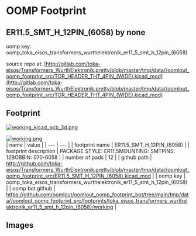 # OOMP Footprint  
## ER11.5_SMT_H_12PIN_(6058)  by none  
  
oomp key: oomp_toka_eisos_transformers_wurthelektronik_er11_5_smt_h_12pin_(6058)  
  
source repo at: [http://gitlab.com/toka-eisos/Transformers_WurthElektronik.pretty/blob/master/tmp/data//oomlout_oomp_footprint_src/TOR_HEADER_THT_4PIN_(WIDE).kicad_mod](http://gitlab.com/toka-eisos/Transformers_WurthElektronik.pretty/blob/master/tmp/data//oomlout_oomp_footprint_src/TOR_HEADER_THT_4PIN_(WIDE).kicad_mod)  
## Footprint  
  
[![working_kicad_pcb_3d.png](working_kicad_pcb_3d_600.png)](working_kicad_pcb_3d.png)  
  
[![working.png](working_600.png)](working.png)  
| name | value | 
| --- | --- | 
| footprint name | ER11.5_SMT_H_12PIN_(6058) | 
| footprint description | PACKAGE STYLE: ER11.5MOUNTING: SMTPINS: 12BOBBIN: 070-6058 | 
| number of pads | 12 | 
| github path | http://github.com/toka-eisos/Transformers_WurthElektronik.pretty/blob/master/tmp/data//oomlout_oomp_footprint_src/ER11.5_SMT_H_12PIN_(6058).kicad_mod | 
| oomp key | oomp_toka_eisos_transformers_wurthelektronik_er11_5_smt_h_12pin_(6058) | 
| oomp bot github | https://github.com/oomlout/oomlout_oomp_footprint_bot/tree/main/tmp/data//oomlout_oomp_footprint_src/footprints/toka_eisos_transformers_wurthelektronik_er11_5_smt_h_12pin_(6058)/working | 
## Images  
